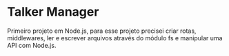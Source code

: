 # Talker Manager

Primeiro projeto em Node.js, para esse projeto precisei criar rotas, middlewares, ler e escrever arquivos através do módulo fs e manipular uma API com Node.js.

